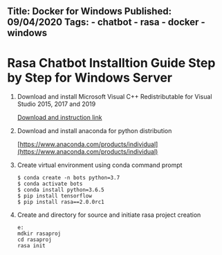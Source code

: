 Title: Docker for Windows
Published: 09/04/2020
Tags:
    - chatbot
    - rasa
    - docker
    - windows
---

Rasa Chatbot Installtion Guide Step by Step for Windows Server
================================================================


1. Download and install Microsoft Visual C++ Redistributable for Visual Studio 2015, 2017 and 2019


    [Download and instruction link](https://support.microsoft.com/en-us/help/2977003/the-latest-supported-visual-c-downloads)


2. Download and install anaconda for python distribution

    [https://www.anaconda.com/products/individual](https://www.anaconda.com/products/individual)

3. Create virtual environment using conda command prompt

    ```
    $ conda create -n bots python=3.7
	$ conda activate bots
	$ conda install python=3.6.5
	$ pip install tensorflow
    $ pip install rasa==2.0.0rc1
    ```

4. Create and directory for source and initiate rasa project creation

    ```
    e:
    mdkir rasaproj
    cd rasaproj
    rasa init
    ```
